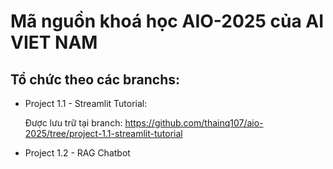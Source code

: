 # Mã nguồn khoá học AIO-2025 của AI VIET NAM
## Tổ chức theo các branchs:
* Project 1.1 - Streamlit Tutorial:
  
  Được lưu trữ tại branch: https://github.com/thainq107/aio-2025/tree/project-1.1-streamlit-tutorial
* Project 1.2 - RAG Chatbot
